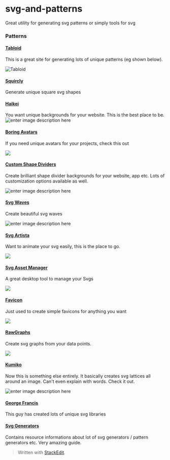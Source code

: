 
# svg-and-patterns
Great utility for generating svg patterns or simply tools for svg

### Patterns

#### [Tabloid](https://tabbied.com/)
This is a great site for generating lots of unique patterns (eg shown below). 

![[Tabloid](https://tabbied.com/)](https://i.postimg.cc/vBMV75vN/uses-packaging.webp)

#### [Squircly](https://squircley.app/)
Generate unique square svg shapes

#### [Haikei](https://app.haikei.app/)
You want unique backgrounds for your website. This is the best place to be.
![enter image description here](https://drive.google.com/uc?id=1cXZhDNDfokd8DZLtauB16jbU5sWIqLPq)

#### [Boring Avatars](https://boringavatars.com/)
If you need unique avatars for your projects, check this out

![](https://i.postimg.cc/251cRNRD/2021-06-12-13-15-54-Window.png)

#### [Custom Shape Dividers](https://www.shapedivider.app/)
Create brilliant shape divider backgrounds for your website, app etc. Lots of customization options available as well.

![enter image description here](https://i.postimg.cc/cCFwL6w5/page-section-example-a3960bf3.png)

#### [Svg Waves](https://svgwave.in/)
Create beautiful svg waves

![enter image description here](https://i.postimg.cc/mZpPkvKq/svg.png)

#### [Svg Artista](https://svgartista.net/)
Want to animate your svg easily, this is the place to go.

![](https://i.postimg.cc/D0fFcwHh/25-svg-generators.jpg)

#### [Svg Asset Manager](https://svgx.app/)
A great desktop tool to manage your Svgs

![](https://i.postimg.cc/7hRcTPym/28-svg-generators.png)

#### [Favicon](https://formito.com/tools/favicon)
Just used to create simple favicons for anything you want

![](https://i.postimg.cc/cL3qw3CY/23-svg-generators.png)

#### [RawGraphs](https://rawgraphs.io/)
Create svg graphs from your data points.

![](https://i.postimg.cc/7ZFskQxJ/19-svg-generators.jpg)

#### [Kumiko](https://kumiko-generator.netlify.app/)
Now this is something else entirely. It basically creates svg lattices all around an image. Can't even explain with words. Check it out.

![enter image description here](https://i.postimg.cc/0QFrWmGv/2021-06-12-13-22-40-Window.png)

#### [George Francis](https://georgefrancis.dev/)
This guy has created lots of unique svg libraries

#### [Svg Generators](https://www.smashingmagazine.com/2021/03/svg-generators/)
Contains resource informations about lot of svg generators / pattern generators etc. Very amazing guide.

> Written with [StackEdit](https://stackedit.io/).
